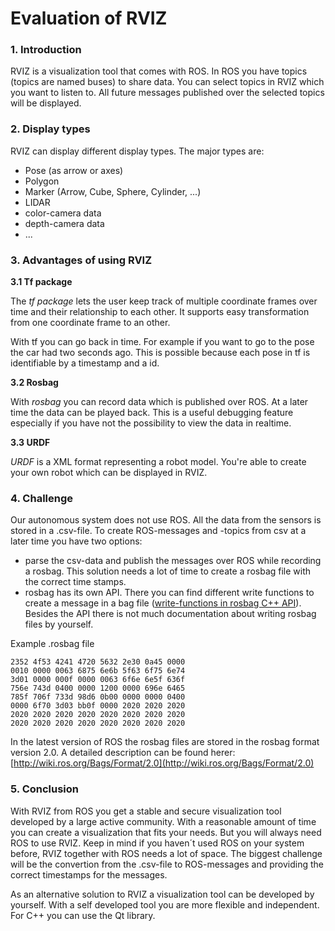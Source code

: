 # Evaluation of RVIZ

### 1. Introduction

RVIZ is a visualization tool that comes with ROS. In ROS you have topics (topics are named buses) to share data. You can select topics in RVIZ which you want to listen to. All future messages published over the selected topics will be displayed.  


### 2. Display types

RVIZ can display different display types. The major types are:

* Pose (as arrow or axes)
* Polygon
* Marker (Arrow, Cube, Sphere, Cylinder, ...)
* LIDAR
* color-camera data
* depth-camera data
* ...

### 3. Advantages of using RVIZ

**3.1 Tf package**

The *tf package* lets the user keep track of multiple coordinate frames over time and their relationship to each other. It supports easy transformation from one coordinate frame to an other. 

With tf you can go back in time. For example if you want to go to the pose the car had two seconds ago. This is possible because each pose in tf is identifiable by a timestamp and a id.

**3.2 Rosbag**

With *rosbag* you can record data which is published over ROS. At a later time the data can be played back. This is a useful debugging feature especially if you have not the possibility to view the data in realtime.

**3.3 URDF**

*URDF* is a XML format representing a robot model. You're able to create your own robot which can be displayed in RVIZ.

### 4. Challenge

Our autonomous system does not use ROS. All the data from the sensors is stored in a .csv-file. To create ROS-messages and -topics from csv at a later time you have two options:

* parse the csv-data and publish the messages over ROS while recording a rosbag. This solution needs a lot of time to create a rosbag file with the correct time stamps.
* rosbag has its own API. There you can find different write functions to create a message in a bag file ([write-functions in rosbag C++ API](http://docs.ros.org/api/rosbag_storage/html/c++/classrosbag_1_1Bag.html#adc59dfc07b3c9a3f0dc26fdbcdc81786)). Besides the API there is not much documentation about writing rosbag files by yourself.

Example .rosbag file

```
2352 4f53 4241 4720 5632 2e30 0a45 0000
0010 0000 0063 6875 6e6b 5f63 6f75 6e74
3d01 0000 000f 0000 0063 6f6e 6e5f 636f
756e 743d 0400 0000 1200 0000 696e 6465
785f 706f 733d 98d6 0b00 0000 0000 0400
0000 6f70 3d03 bb0f 0000 2020 2020 2020
2020 2020 2020 2020 2020 2020 2020 2020
2020 2020 2020 2020 2020 2020 2020 2020
```
In the latest version of ROS the rosbag files are stored in the rosbag format version 2.0. A detailed description can be found herer: [http://wiki.ros.org/Bags/Format/2.0](http://wiki.ros.org/Bags/Format/2.0)

### 5. Conclusion

With RVIZ from ROS you get a stable and secure visualization tool developed by a large active community. With a reasonable amount of time you can create a visualization that fits your needs. But you will always need ROS to use RVIZ. Keep in mind if you haven´t used ROS on your system before, RVIZ together with ROS needs a lot of space. The biggest challenge will be the convertion from the .csv-file to ROS-messages and providing the correct timestamps for the messages.

As an alternative solution to RVIZ a visualization tool can be developed by yourself. With a self developed tool you are more flexible and independent. For C++ you can use the Qt library.